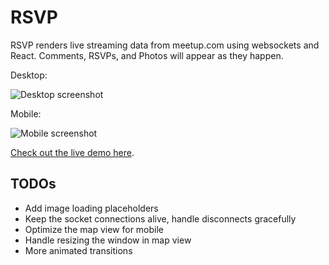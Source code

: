 # RSVP

RSVP renders live streaming data from meetup.com using websockets and React. Comments, RSVPs, and Photos will appear as they happen.

Desktop: 

![Desktop screenshot](https://i.imgur.com/1kAiaRW.png)

Mobile:

![Mobile screenshot](https://i.imgur.com/37norT5.png)

[Check out the live demo here](https://resistorsings.com/rsvp).

## TODOs

* Add image loading placeholders
* Keep the socket connections alive, handle disconnects gracefully
* Optimize the map view for mobile
* Handle resizing the window in map view
* More animated transitions
